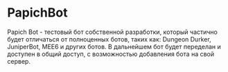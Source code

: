 # PapichBot
Papich Bot - тестовый бот собственной разработки, который частично будет отличаться от полноценных ботов, таких как: Dungeon Durker, JuniperBot, MEE6 и других ботов. В дальнейшем бот будет переделан и доступен в общий доступ, с возможностью добавления бота на свой сервер.
